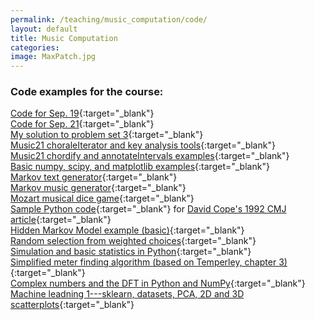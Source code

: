 ```yaml
---
permalink: /teaching/music_computation/code/
layout: default
title: Music Computation
categories: 
image: MaxPatch.jpg
---
```

### Code examples for the course:

[Code for Sep. 19](Sep19_2017.html){:target="_blank"}  
[Code for Sep. 21](Sep21_2017.html){:target="_blank"}  
[My solution to problem set 3](ProblemSet3MySolution.html){:target="_blank"}  
[Music21 choraleIterator and key analysis tools](choraleIteratorAndKeyAnalysis.html){:target="_blank"}  
[Music21 chordify and annotateIntervals examples](chordify_annotateintervals.html){:target="_blank"}  
[Basic numpy, scipy, and matplotlib examples](numpy_scipy_matplotlib.html){:target="_blank"}   
[Markov text generator](markov.html){:target="_blank"}  
[Markov music generator](markov_music_generator.html){:target="_blank"}  
[Mozart musical dice game](MusikalischeWurfelspiele.html){:target="_blank"}  
[Sample Python code](CopeEMIFunctions.html){:target="_blank"} for [David Cope's 1992 CMJ article](https://www.jstor.org/stable/3680717?seq=1#page_scan_tab_contents){:target="_blank"}  
[Hidden Markov Model example (basic)](hmm_example.html){:target="_blank"}  
[Random selection from weighted choices](weighted_choice_explanation){:target="_blank"}  
[Simulation and basic statistics in Python](stats_intro.html){:target="_blank"}  
[Simplified meter finding algorithm (based on Temperley, chapter 3)](simplified_meter_finding){:target="_blank"}  
[Complex numbers and the DFT in Python and NumPy](fourier_demo.html){:target="_blank"}
[Machine leadning 1---sklearn, datasets, PCA, 2D and 3D scatterplots](machine_learning_1.html){:target="_blank"}
